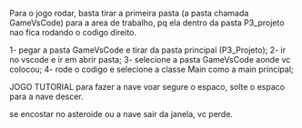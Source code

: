 Para o jogo rodar, basta tirar a primeira pasta (a pasta chamada GameVsCode) para a area de trabalho, pq ela dentro da pasta P3_projeto nao
fica rodando o codigo direito.

1- pegar a pasta GameVsCode e tirar da pasta principal (P3_Projeto);
2- ir no vscode e ir em abrir pasta;
3- selecione a pasta GameVsCode aonde vc colocou;
4- rode o codigo e selecione a classe Main como a main principal;

JOGO TUTORIAL
para fazer a nave voar segure o espaco, solte o espaco para a nave descer.

se encostar no asteroide ou a nave sair da janela, vc perde.
